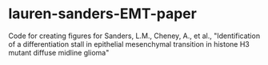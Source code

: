 # lauren-sanders-EMT-paper
Code for creating figures for Sanders, L.M., Cheney, A., et al., "Identification of a differentiation stall in epithelial mesenchymal transition in histone H3 mutant diffuse midline glioma"
